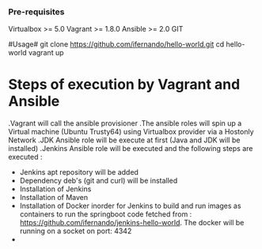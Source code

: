 ### Pre-requisites ####
Virtualbox >= 5.0
Vagrant >= 1.8.0
Ansible >= 2.0 
GIT

#Usage#
git clone https://github.com/ifernando/hello-world.git
cd hello-world
vagrant up

# Steps of execution by Vagrant and Ansible #
.Vagrant will call the ansible provisioner
.The ansible roles will spin up a Virtual machine (Ubuntu Trusty64) using Virtualbox provider via a Hostonly Network
.JDK Ansible role will be execute at first (Java and JDK will be installed)
.Jenkins Ansible role will be executed and the following steps are executed :
   - Jenkins apt repository will be added 
   - Dependency deb's (git and curl) will be installed 
   - Installation of Jenkins
   - Installation of Maven
   - Installation of Docker inorder for Jenkins to build and run images as containers to run the springboot code fetched from : https://github.com/ifernando/jenkins-hello-world. The docker will be running on a socket on port: 4342 
   - 
